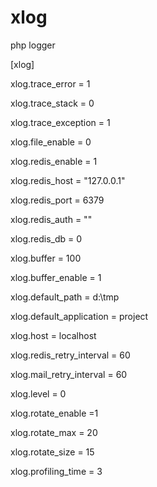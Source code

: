 # xlog
php logger

[xlog]

xlog.trace_error = 1

xlog.trace_stack = 0

xlog.trace_exception = 1

xlog.file_enable = 0

xlog.redis_enable = 1

xlog.redis_host = "127.0.0.1"

xlog.redis_port = 6379

xlog.redis_auth = ""

xlog.redis_db = 0

xlog.buffer = 100

xlog.buffer_enable = 1

xlog.default_path = d:\tmp

xlog.default_application = project

xlog.host = localhost

xlog.redis_retry_interval = 60

xlog.mail_retry_interval = 60

xlog.level = 0

xlog.rotate_enable =1

xlog.rotate_max = 20

xlog.rotate_size = 15

xlog.profiling_time = 3
